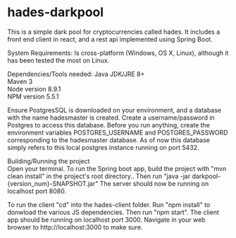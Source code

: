 # hades-darkpool
This is a simple dark pool for cryptocurrencies called hades. It includes a front end client in react, and a rest api implemented using Spring Boot.

System Requirements:
Is cross-platform (Windows, OS X, Linux), although it has been tested the most on Linux.

Dependencies/Tools needed:
Java JDK/JRE 8+<br />
Maven 3 <br />
Node version 8.9.1 <br />
NPM version 5.5.1 <br />

Ensure PostgresSQL is downloaded on your environment, and a database with the name hadesmaster is created.
Create a username/password in Postgres to access this database. Before you run anything, create the environment variables
POSTGRES_USERNAME and POSTGRES_PASSWORD corresponding to the hadesmaster database. As of now this database simply refers to this local postgres instance running on port 5432. <br />

Building/Running the project <br />
Open your terminal.
To run the Spring boot app, build the project with "mvn clean install" in the project's root directory..
Then run "java -jar darkpool-{version_num}-SNAPSHOT.jar" The server should now be running on localhost port 8080.

To run the client "cd" into the hades-client folder. Run "npm install" to donwload the various JS dependencies. Then
run "npm start". The client app should be running on localhost port 3000. Navigate in your web browser to http://localhost:3000 to make sure.



